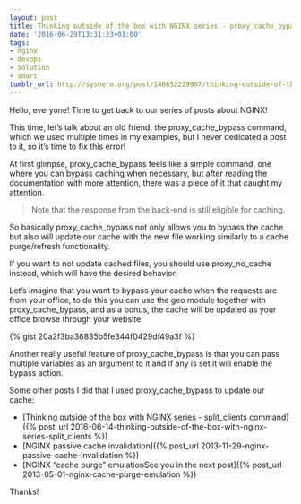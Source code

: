 ```yaml
---
layout: post
title: Thinking outside of the box with NGINX series - proxy_cache_bypass command
date: '2016-06-29T13:31:23+01:00'
tags:
- nginx
- devops
- solution
- smart
tumblr_url: http://syshero.org/post/146652229967/thinking-outside-of-the-box-with-nginx-series
---
```

Hello, everyone! Time to get back to our series of posts about NGINX!

This time, let’s talk about an old friend, the proxy_cache_bypass command, which we used multiple times in my examples, but I never dedicated a post to it, so it’s time to fix this error!
<!--more-->
At first glimpse, proxy_cache_bypass feels like a simple command, one where you can bypass caching when necessary, but after reading the documentation with more attention, there was a piece of it that caught my attention.

> Note that the response from the back-end is still eligible for caching.

So basically proxy_cache_bypass not only allows you to bypass the cache but also will update our cache with the new file working similarly to a cache purge/refresh functionality.

If you want to not update cached files, you should use proxy_no_cache instead, which will have the desired behavior.

Let’s imagine that you want to bypass your cache when the requests are from your office, to do this you can use the geo module together with proxy_cache_bypass, and as a bonus, the cache will be updated as your office browse through your website.

{% gist 20a2f3ba36835b5fe344f0429df49a3f %}

Another really useful feature of proxy_cache_bypass is that you can pass multiple variables as an argument to it and if any is set it will enable the bypass action.

Some other posts I did that I used proxy_cache_bypass to update our cache:
- [Thinking outside of the box with NGINX series - split_clients command]({% post_url 2016-06-14-thinking-outside-of-the-box-with-nginx-series-split_clients %})
- [NGINX passive cache invalidation]({% post_url 2013-11-29-nginx-passive-cache-invalidation %})
- [NGINX “cache purge” emulationSee you in the next post]({% post_url 2013-05-01-nginx-cache-purge-emulation %})

Thanks!
